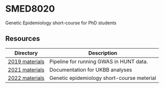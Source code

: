 # SMED8020
Genetic Epidemiology short-course for PhD students

## Resources
| Directory | Description |
|---|---|
| [2019 materials](https://github.com/hunt-genes/SMED8020/smed8020-2019-master) | Pipeline for running GWAS in HUNT data. |
| [2021 materials](https://github.com/hunt-genes/SMED8020/SMED8020-2021-master) | Documentation for UKBB analyses |
| [2022 materials](https://github.com/hunt-genes/SMED8020/SMED8020-2022-master) | Genetic epidemiology short-course meterial |


